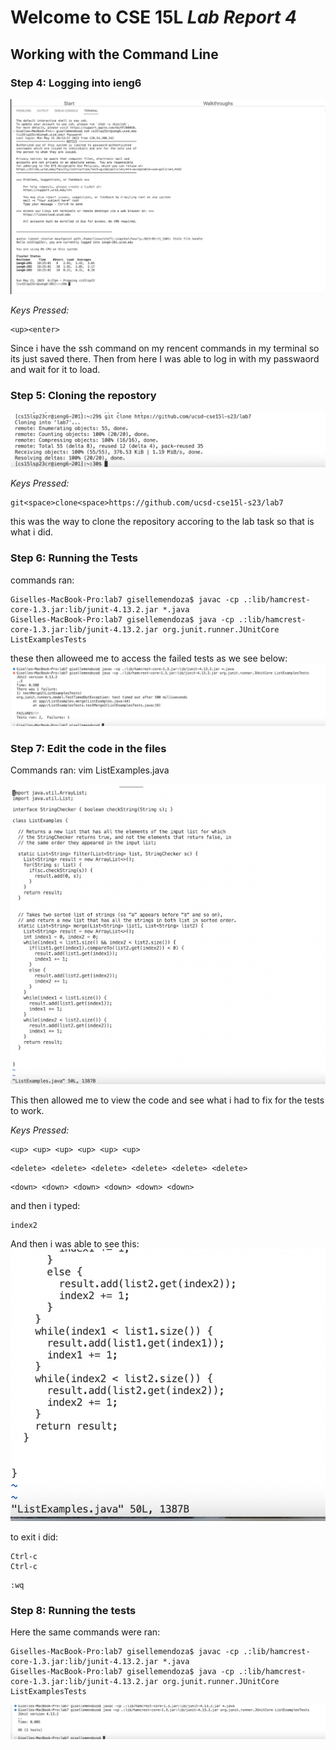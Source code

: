 # Welcome to CSE 15L *Lab Report 4*
## Working with the Command Line

### Step 4: Logging into ieng6
![Image](Step4(login).png)

*Keys Pressed:*

```` 
<up><enter>
````
Since i have the ssh command on my rencent commands in my terminal so its just saved there. Then from here I was able to log in with my passwaord and wait for it to load. 


### Step 5: Cloning the repostory
![Image](Step5(clone).png)

*Keys Pressed:*
```` 
git<space>clone<space>https://github.com/ucsd-cse15l-s23/lab7
```` 

this was the way to clone the repository accoring to the lab task so that is what i did. 


### Step 6: Running the Tests
commands ran:

```` 
Giselles-MacBook-Pro:lab7 gisellemendoza$ javac -cp .:lib/hamcrest-core-1.3.jar:lib/junit-4.13.2.jar *.java
Giselles-MacBook-Pro:lab7 gisellemendoza$ java -cp .:lib/hamcrest-core-1.3.jar:lib/junit-4.13.2.jar org.junit.runner.JUnitCore ListExamplesTests
```` 

these then alloweed me to access the failed tests as we see below:
![Image](Step6(RunFail).png)


### Step 7: Edit the code in the files

Commands ran:
vim ListExamples.java

![Image](Step7(useVim).png)

This then allowed me to view the code and see what i had to fix for the tests to work. 

*Keys Pressed:*
```` 
<up> <up> <up> <up> <up> <up>
```` 

```` 
<delete> <delete> <delete> <delete> <delete> <delete>
```` 

```` 
<down> <down> <down> <down> <down> <down>
```` 

and then i typed:
```` 
index2
```` 

And then i was able to see this:
![Image](Step7(editCode).png)

to exit i did:

```` 
Ctrl-c
Ctrl-c
```` 

```` 
:wq
```` 



### Step 8: Running the tests

Here the same commands were ran: 
```` 
Giselles-MacBook-Pro:lab7 gisellemendoza$ javac -cp .:lib/hamcrest-core-1.3.jar:lib/junit-4.13.2.jar *.java
Giselles-MacBook-Pro:lab7 gisellemendoza$ java -cp .:lib/hamcrest-core-1.3.jar:lib/junit-4.13.2.jar org.junit.runner.JUnitCore ListExamplesTests
```` 

![Image](Step8(testSuccess).png)


